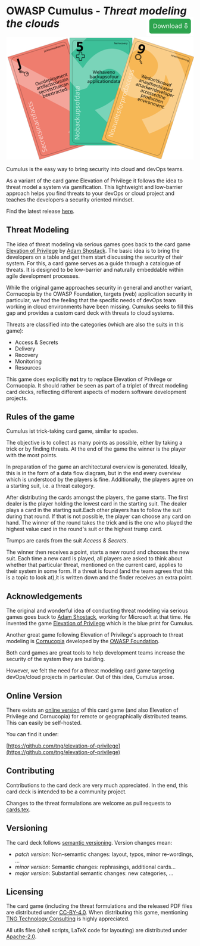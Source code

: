 <!--
© 2023 TNG Technology Consulting

SPDX-License-Identifier: CC-BY-4.0
-->

# OWASP Cumulus - *Threat modeling the clouds*[<img style="height:50px;cursor:pointer;float:right" src="docs/img/download.svg"/>](https://github.com/OWASP/cumulus/releases/latest)

![Cumulus Cards](docs/img/cards.svg)
  
Cumulus is the easy way to bring security into cloud and devOps teams.

As a variant of the card game Elevation of Privilege it follows the idea to threat model a system via gamification.
This lightweight and low-barrier approach helps you find threats to your devOps or cloud project and teaches the developers a security oriented mindset.

Find the latest release [here](https://github.com/OWASP/cumulus/releases/latest).

## Threat Modeling 
The idea of threat modeling via serious games goes back to the card game [Elevation of Privilege](https://shostack.org/games/elevation-of-privilege) by [Adam Shostack](https://github.com/adamshostack).
The basic idea is to bring the developers on a table and get them start discussing the security of their system.
For this, a card game serves as a guide through a catalogue of threats.
It is designed to be low-barrier and naturally embeddable within agile development processes.

While the original game approaches security in general and another variant, Cornucopia by the OWASP Foundation, targets (web) application security in particular, we had the feeling that the specific needs of devOps team working in cloud environments have been missing.
Cumulus seeks to fill this gap and provides a custom card deck with threats to cloud systems.

Threats are classified into the categories (which are also the suits in this game):
* Access & Secrets
* Delivery
* Recovery
* Monitoring
* Resources

This game does explicitly **not** try to replace Elevation of Privilege or Cornucopia.
It should rather be seen as part of a triplet of threat modeling card decks, reflecting different aspects of modern software development projects.

## Rules of the game
Cumulus ist trick-taking card game, similar to spades.

The objective is to collect as many points as possible, either by taking a trick or by finding threats.
At the end of the game the winner is the player with the most points.

In preparation of the game an architectural overview is generated.
Ideally, this is in the form of a data flow diagram, but in the end every overview which is understood by the players is fine.
Additionally, the players agree on a starting suit, i.e.
a threat category.

After distributing the cards amongst the players, the game starts.
The first dealer is the player holding the lowest card in the starting suit.
The dealer plays a card in the starting suit.Each other players has to follow the suit during that round.
If that is not possible, the player can choose any card on hand.
The winner of the round takes the trick and is the one who played the highest value card in the round's suit or the highest trump card.

Trumps are cards from the suit *Access & Secrets*.

The winner then receives a point, starts a new round and chooses the new suit.
Each time a new card is played, all players are asked to think about whether that particular threat, mentioned on the current card, applies to their system in some form.
If a threat is found (and the team agrees that this is a topic to look at),it is written down and the finder receives an extra point.
  
## Acknowledgements 
The original and wonderful idea of conducting threat modeling via serious games goes back to [Adam Shostack](https://github.com/adamshostack), working for Microsoft at that time.
He invented the game [Elevation of Privilege](https://shostack.org/games/elevation-of-privilege) which is the blue print for Cumulus.

Another great game following Elevation of Privilege's approach to threat modeling is [Cornucopia](https://owasp.org/www-project-cornucopia/) developed by the [OWASP Foundation](https://owasp.org/).

Both card games are great tools to help development teams increase the security of the system they are building.

However, we felt the need for a threat modeling card game targeting devOps/cloud projects in particular.
Out of this idea, Cumulus arose.
  
## Online Version
There exists an [online version](https://github.com/tng/elevation-of-privilege) of this card game (and also Elevation of Privilege and Cornucopia) for remote or geographically distributed teams.
This can easily be self-hosted.

You can find it under: 
  
[https://github.com/tng/elevation-of-privilege](https://github.com/tng/elevation-of-privilege) 
  
## Contributing 
Contributions to the card deck are very much appreciated.
In the end, this card deck is intended to be a community project.

Changes to the threat formulations are welcome as pull requests to [cards.tex](https://github.com/OWASP/cumulus/blob/main/cards.tex).
  
 ## Versioning 
The card deck follows [semantic versioning](https://semver.org/).
Version changes mean: 

- *patch version*: Non-semantic changes: layout, typos, minor re-wordings, ...
- *minor version*: Semantic changes: rephrasings, additional cards...
- *major version*: Substantial semantic changes: new categories, ...
  
## Licensing 
The card game (including the threat formulations and the released PDF files are distributed under [CC-BY-4.0](https://creativecommons.org/licenses/by/4.0/).
When distributing this game, mentioning [TNG Technology Consulting](https://www.tngtech.com/en/index.html) is highly appreciated.

All utils files (shell scripts, LaTeX code for layouting) are distributed under [Apache-2.0](https://www.apache.org/licenses/LICENSE-2.0).
